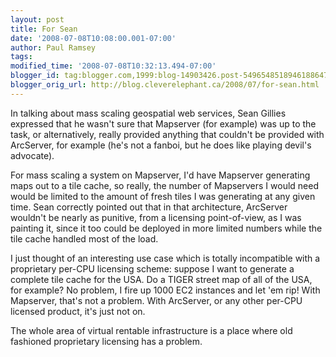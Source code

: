 ```yaml
---
layout: post
title: For Sean
date: '2008-07-08T10:08:00.001-07:00'
author: Paul Ramsey
tags: 
modified_time: '2008-07-08T10:32:13.494-07:00'
blogger_id: tag:blogger.com,1999:blog-14903426.post-5496548518946188647
blogger_orig_url: http://blog.cleverelephant.ca/2008/07/for-sean.html
---
```


In talking about mass scaling geospatial web services, Sean Gillies expressed that he wasn't sure that Mapserver (for example) was up to the task, or alternatively, really provided anything that couldn't be provided with ArcServer, for example (he's not a fanboi, but he does like playing devil's advocate).

For mass scaling a system on Mapserver, I'd have Mapserver generating maps out to a tile cache, so really, the number of Mapservers I would need would be limited to the amount of fresh tiles I was generating at any given time.  Sean correctly pointed out that in that architecture, ArcServer wouldn't be nearly as punitive, from a licensing point-of-view, as I was painting it, since it too could be deployed in more limited numbers while the tile cache handled most of the load.

I just thought of an interesting use case which is totally incompatible with a proprietary per-CPU licensing scheme: suppose I want to generate a complete tile cache for the USA.  Do a TIGER street map of all of the USA, for example?  No problem, I fire up 1000 EC2 instances and let 'em rip!  With Mapserver, that's not a problem.  With ArcServer, or any other per-CPU licensed product, it's just not on.

The whole area of virtual rentable infrastructure is a place where old fashioned proprietary licensing has a problem.


